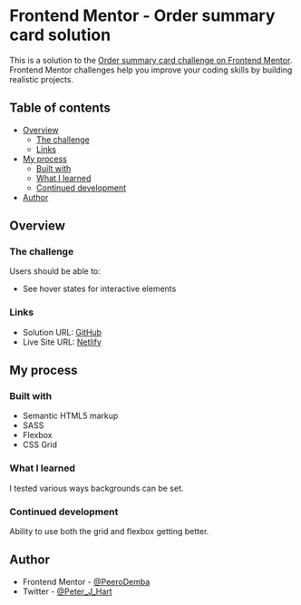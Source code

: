 # Frontend Mentor - Order summary card solution

This is a solution to the [Order summary card challenge on Frontend Mentor](https://www.frontendmentor.io/challenges/order-summary-component-QlPmajDUj). Frontend Mentor challenges help you improve your coding skills by building realistic projects.

## Table of contents

- [Overview](#overview)
  - [The challenge](#the-challenge)
  - [Links](#links)
- [My process](#my-process)
  - [Built with](#built-with)
  - [What I learned](#what-i-learned)
  - [Continued development](#continued-development)
- [Author](#author)

## Overview

### The challenge

Users should be able to:

- See hover states for interactive elements

### Links

- Solution URL: [GitHub](https://github.com/PeeroDemba/Order-Summary-Component.git)
- Live Site URL: [Netlify](https://fancy-blancmange-8d77e6.netlify.app)

## My process

### Built with

- Semantic HTML5 markup
- SASS
- Flexbox
- CSS Grid

### What I learned

I tested various ways backgrounds can be set.

### Continued development

Ability to use both the grid and flexbox getting better.

## Author

- Frontend Mentor - [@PeeroDemba](https://www.frontendmentor.io/profile/PeeroDemba)
- Twitter - [@Peter_J_Hart](https://twitter.com/Peter_J_Hart)
